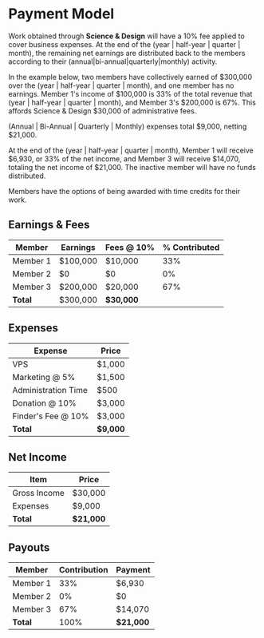 # Payment Model

Work obtained through **Science & Design** will have a 10% fee applied to cover business expenses. At the end of the (year | half-year | quarter | month), the remaining net earnings are distributed back to the members according to their (annual|bi-annual|quarterly|monthly) activity.

In the example below, two members have collectively earned of $300,000 over the (year | half-year | quarter | month), and one member has no earnings. Member 1's income of $100,000 is 33% of the total revenue that (year | half-year | quarter | month), and Member 3's $200,000 is 67%. This affords Science & Design $30,000 of administrative fees.

(Annual | Bi-Annual | Quarterly | Monthly) expenses total $9,000, netting $21,000.

At the end of the (year | half-year | quarter | month), Member 1 will receive $6,930, or 33% of the net income, and Member 3 will receive $14,070, totaling the net income of $21,000. The inactive member will have no funds distributed. 

Members have the options of being awarded with time credits for their work. 

## Earnings & Fees
| Member | Earnings | Fees @ 10% | % Contributed |
|---------|----------|-------|----------------|
| Member 1 | $100,000 | $10,000 | 33% |
| Member 2 | $0	| $0 | 0% |
| Member 3 | $200,000 | $20,000 | 67% |
| **Total** | $300,000 | **$30,000** |	
			

## Expenses
| Expense |  Price |	
|------|---------------|
| VPS	| $1,000 |		
| Marketing @ 5% | $1,500|	
| Administration Time |	$500 |
| Donation @ 10% | $3,000 |
| Finder's Fee @ 10% | $3,000 |
| **Total** | **$9,000** |
			
## Net Income			
| Item |  Price |	
|------|---------------|
| Gross Income | $30,000 |		
| Expenses | $9,000|	
| **Total** | **$21,000** |	
			
## Payouts			
| Member | Contribution | Payment |	
|--------|---------------|----------|
| Member 1 | 33% | $6,930 |
| Member 2 | 0% | $0 |
| Member 3 | 67% | $14,070 |	
| **Total** | 100% | **$21,000** |	
